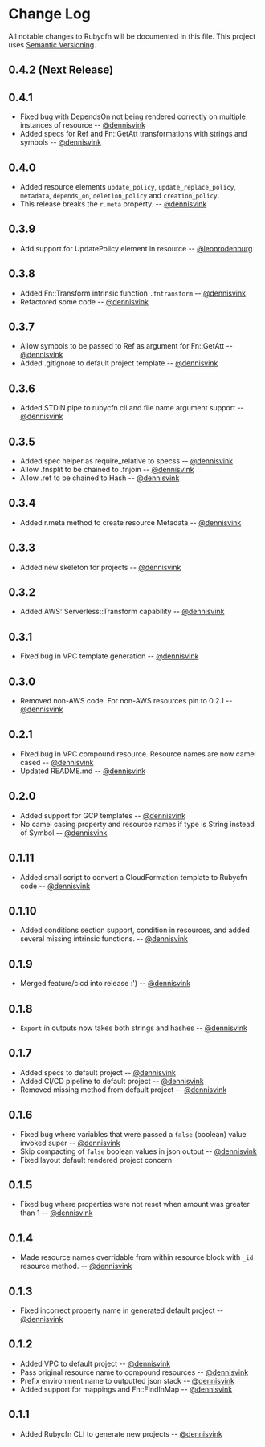 # Change Log
All notable changes to Rubycfn will be documented in this file.
This project uses [Semantic Versioning](http://semver.org/).

## 0.4.2 (Next Release)

## 0.4.1

  * Fixed bug with DependsOn not being rendered correctly on multiple instances of resource -- [@dennisvink][@dennisvink]
  * Added specs for Ref and Fn::GetAtt transformations with strings and symbols -- [@dennisvink][@dennisvink]

## 0.4.0

  * Added resource elements `update_policy`, `update_replace_policy`, `metadata`, `depends_on`, `deletion_policy` and `creation_policy`.
  * This release breaks the `r.meta` property. -- [@dennisvink][@dennisvink]

## 0.3.9

  * Add support for UpdatePolicy element in resource -- [@leonrodenburg][@leonrodenburg]

## 0.3.8

  * Added Fn::Transform intrinsic function `.fntransform` -- [@dennisvink][@dennisvink]
  * Refactored some code -- [@dennisvink][@dennisvink]

## 0.3.7

  * Allow symbols to be passed to Ref as argument for Fn::GetAtt -- [@dennisvink][@dennisvink]
  * Added .gitignore to default project template -- [@dennisvink][@dennisvink]

## 0.3.6

  * Added STDIN pipe to rubycfn cli and file name argument support -- [@dennisvink][@dennisvink]

## 0.3.5

  * Added spec helper as require_relative to specss -- [@dennisvink][@dennisvink]
  * Allow .fnsplit to be chained to .fnjoin -- [@dennisvink][@dennisvink]
  * Allow .ref to be chained to Hash -- [@dennisvink][@dennisvink]

## 0.3.4

  * Added r.meta method to create resource Metadata -- [@dennisvink][@dennisvink]

## 0.3.3

  * Added new skeleton for projects -- [@dennisvink][@dennisvink]

## 0.3.2
  * Added AWS::Serverless::Transform capability -- [@dennisvink][@dennisvink]

## 0.3.1
  * Fixed bug in VPC template generation -- [@dennisvink][@dennisvink]

## 0.3.0
  * Removed non-AWS code. For non-AWS resources pin to 0.2.1 -- [@dennisvink][@dennisvink]
 
## 0.2.1
  * Fixed bug in VPC compound resource. Resource names are now camel cased -- [@dennisvink][@dennisvink]
  * Updated README.md -- [@dennisvink][@dennisvink]

## 0.2.0
  * Added support for GCP templates -- [@dennisvink][@dennisvink]
  * No camel casing property and resource names if type is String instead of Symbol -- [@dennisvink][@dennisvink]

## 0.1.11
  * Added small script to convert a CloudFormation template to Rubycfn code -- [@dennisvink][@dennisvink]

## 0.1.10
  * Added conditions section support, condition in resources, and added several missing intrinsic functions. -- [@dennisvink][@dennisvink]

## 0.1.9
  * Merged feature/cicd into release :') -- [@dennisvink][@dennisvink]

## 0.1.8
  * `Export` in outputs now takes both strings and hashes -- [@dennisvink][@dennisvink]

## 0.1.7
  * Added specs to default project -- [@dennisvink][@dennisvink]
  * Added CI/CD pipeline to default project -- [@dennisvink][@dennisvink]
  * Removed missing method from default project -- [@dennisvink][@dennisvink]

## 0.1.6
  * Fixed bug where variables that were passed a `false` (boolean) value invoked super -- [@dennisvink][@dennisvink]
  * Skip compacting of `false` boolean values in json output -- [@dennisvink][@dennisvink]
  * Fixed layout default rendered project concern
 
## 0.1.5
  * Fixed bug where properties were not reset when amount was greater than 1 -- [@dennisvink][@dennisvink]

## 0.1.4 
  * Made resource names overridable from within resource block with `_id` resource method. -- [@dennisvink][@dennisvink]

## 0.1.3
  * Fixed incorrect property name in generated default project -- [@dennisvink][@dennisvink]

## 0.1.2
  * Added VPC to default project -- [@dennisvink][@dennisvink]
  * Pass original resource name to compound resources -- [@dennisvink][@dennisvink]
  * Prefix environment name to outputted json stack -- [@dennisvink][@dennisvink]
  * Added support for mappings and Fn::FindInMap -- [@dennisvink][@dennisvink]

## 0.1.1
  * Added Rubycfn CLI to generate new projects -- [@dennisvink][@dennisvink]

[@dennisvink]: https://github.com/dennisvink
[@leonrodenburg]: https://github.com/leonrodenburg
